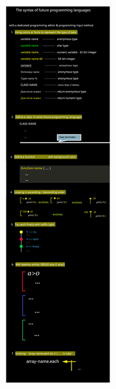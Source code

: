 <img src="https://github.com/luyouqi/The-Future-Style-of-programming-languages/blob/master/20210728.png" /><br>


